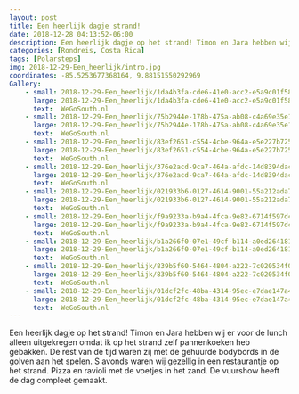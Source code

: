 ```yaml
---
layout: post
title: Een heerlijk dagje strand!
date: 2018-12-28 04:13:52-06:00
description: Een heerlijk dagje op het strand! Timon en Jara hebben wij er voor de lunch alleen uitgekregen omdat ik op het strand zelf pannenkoeken heb gebakken.
categories: [Rondreis, Costa Rica]
tags: [Polarsteps]
img: 2018-12-29-Een_heerlijk/intro.jpg
coordinates: -85.5253677368164, 9.88151550292969
Gallery:
    - small: 2018-12-29-Een_heerlijk/1da4b3fa-cde6-41e0-acc2-e5a9c01f5806_large_image.jpg
      large: 2018-12-29-Een_heerlijk/1da4b3fa-cde6-41e0-acc2-e5a9c01f5806_large_image.jpg
      text:  WeGoSouth.nl
    - small: 2018-12-29-Een_heerlijk/75b2944e-178b-475a-ab08-c4a69e35e1a8_large_image.jpg
      large: 2018-12-29-Een_heerlijk/75b2944e-178b-475a-ab08-c4a69e35e1a8_large_image.jpg
      text:  WeGoSouth.nl
    - small: 2018-12-29-Een_heerlijk/83ef2651-c554-4cbe-964a-e5e227b7255a_large_image.jpg
      large: 2018-12-29-Een_heerlijk/83ef2651-c554-4cbe-964a-e5e227b7255a_large_image.jpg
      text:  WeGoSouth.nl
    - small: 2018-12-29-Een_heerlijk/376e2acd-9ca7-464a-afdc-14d8394dac0b_large_image.jpg
      large: 2018-12-29-Een_heerlijk/376e2acd-9ca7-464a-afdc-14d8394dac0b_large_image.jpg
      text:  WeGoSouth.nl
    - small: 2018-12-29-Een_heerlijk/021933b6-0127-4614-9001-55a212ada757_large_image.jpg
      large: 2018-12-29-Een_heerlijk/021933b6-0127-4614-9001-55a212ada757_large_image.jpg
      text:  WeGoSouth.nl
    - small: 2018-12-29-Een_heerlijk/f9a9233a-b9a4-4fca-9e82-6714f597dc01_large_image.jpg
      large: 2018-12-29-Een_heerlijk/f9a9233a-b9a4-4fca-9e82-6714f597dc01_large_image.jpg
      text:  WeGoSouth.nl
    - small: 2018-12-29-Een_heerlijk/b1a266f0-07e1-49cf-b114-a0ed264181d6_large_image.jpg
      large: 2018-12-29-Een_heerlijk/b1a266f0-07e1-49cf-b114-a0ed264181d6_large_image.jpg
      text:  WeGoSouth.nl
    - small: 2018-12-29-Een_heerlijk/839b5f60-5464-4804-a222-7c020534f036_large_image.jpg
      large: 2018-12-29-Een_heerlijk/839b5f60-5464-4804-a222-7c020534f036_large_image.jpg
      text:  WeGoSouth.nl
    - small: 2018-12-29-Een_heerlijk/01dcf2fc-48ba-4314-95ec-e7dae147a4a3_large_image.jpg
      large: 2018-12-29-Een_heerlijk/01dcf2fc-48ba-4314-95ec-e7dae147a4a3_large_image.jpg
      text:  WeGoSouth.nl
---
```

Een heerlijk dagje op het strand! Timon en Jara hebben wij er voor de lunch alleen uitgekregen omdat ik op het strand zelf pannenkoeken heb gebakken. De rest van de tijd waren zij met de gehuurde bodybords in de golven aan het spelen. 
S avonds waren wij gezellig in een restaurantje op het strand. Pizza en ravioli met de voetjes in het zand. De vuurshow heeft de dag compleet gemaakt.